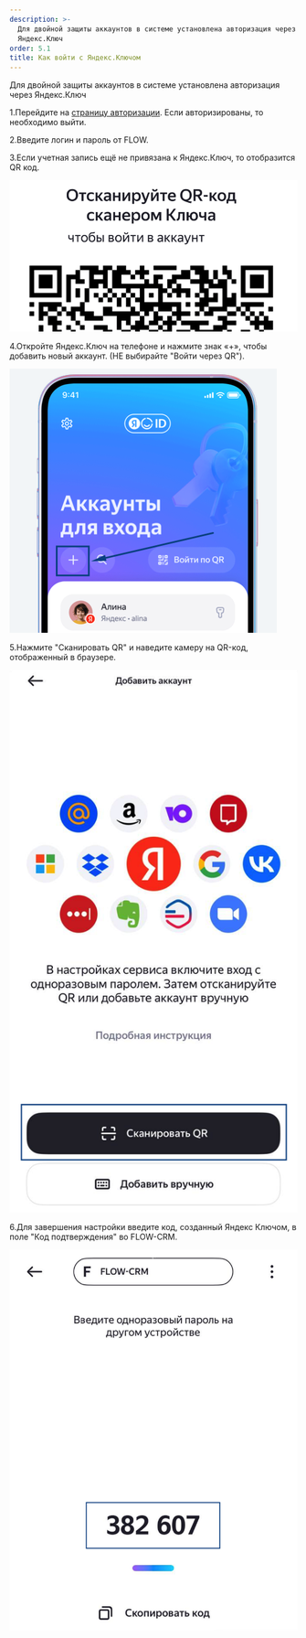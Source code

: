 ```yaml
---
description: >-
  Для двойной защиты аккаунтов в системе установлена авторизация через
  Яндекс.Ключ
order: 5.1
title: Как войти с Яндекс.Ключом
---
```


Для двойной защиты аккаунтов в системе установлена авторизация через Яндекс.Ключ

1\.Перейдите на [страницу авторизации](https://web.flow-crm.study/Account/Login1FA). Если авторизированы, то необходимо выйти.

2\.Введите логин и пароль от FLOW.

3\.Если учетная запись ещё не привязана к Яндекс.Ключ, то отобразится QR код.

![](<../.gitbook/assets/image (111).png>)

4\.Откройте Яндекс.Ключ на телефоне и нажмите знак «+», чтобы добавить новый аккаунт. (НЕ выбирайте "Войти через QR").

![](<../.gitbook/assets/image (109).png>)

5\.Нажмите "Сканировать QR" и наведите камеру на QR-код, отображенный в браузере.

![](<../.gitbook/assets/image (112).png>)

6\.Для завершения настройки введите код, созданный Яндекс Ключом, в поле "Код подтверждения" во FLOW-CRM.

![](<../.gitbook/assets/image (114).png>)